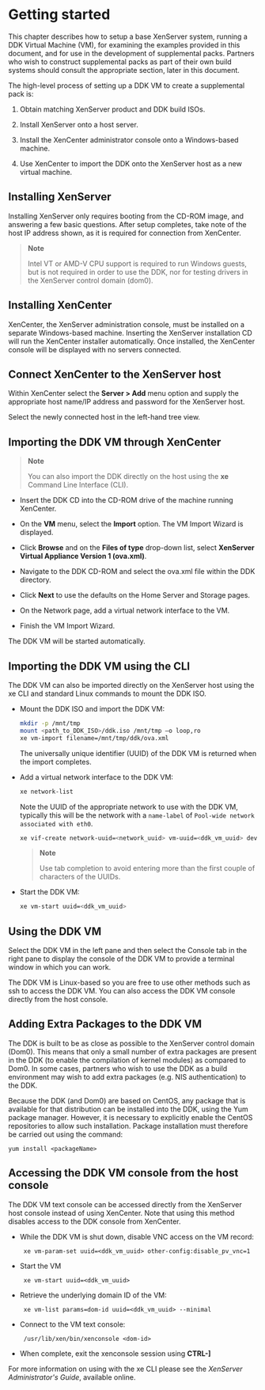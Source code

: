 # Getting started

This chapter describes how to setup a base XenServer system, running a DDK Virtual Machine (VM), for examining the examples provided in this document, and for use in the development of supplemental packs.
Partners who wish to construct supplemental packs as part of their own build systems should consult the appropriate section, later in this document.

The high-level process of setting up a DDK VM to create a supplemental pack is:

1.  Obtain matching XenServer product and DDK build ISOs.

1.  Install XenServer onto a host server.

1.  Install the XenCenter administrator console onto a Windows-based machine.

1.  Use XenCenter to import the DDK onto the XenServer host as a new virtual machine.

## Installing XenServer

Installing XenServer only requires booting from the CD-ROM image, and answering a few basic questions.
After setup completes, take note of the host IP address shown, as it is required for connection from XenCenter.

> **Note**
>
> Intel VT or AMD-V CPU support is required to run Windows guests, but is not required in order to use the DDK, nor for testing drivers in the XenServer control domain (dom0).

## Installing XenCenter

XenCenter, the XenServer administration console, must be installed on a separate Windows-based machine.
Inserting the XenServer installation CD will run the XenCenter installer automatically.
Once installed, the XenCenter console will be displayed with no servers connected.

## Connect XenCenter to the XenServer host

Within XenCenter select the **Server &gt; Add** menu option and supply the appropriate host name/IP address and password for the XenServer host.

Select the newly connected host in the left-hand tree view.

## Importing the DDK VM through XenCenter

> **Note**
>
> You can also import the DDK directly on the host using the **xe** Command Line Interface (CLI).

-  Insert the DDK CD into the CD-ROM drive of the machine running XenCenter.

-  On the **VM** menu, select the **Import** option. The VM Import Wizard is displayed.

-  Click **Browse** and on the **Files of type** drop-down list, select **XenServer Virtual Appliance Version 1 (ova.xml)**.

-  Navigate to the DDK CD-ROM and select the ova.xml file within the DDK directory.

-  Click **Next** to use the defaults on the Home Server and Storage pages.

-  On the Network page, add a virtual network interface to the VM.

-  Finish the VM Import Wizard.

The DDK VM will be started automatically.

## Importing the DDK VM using the CLI

The DDK VM can also be imported directly on the XenServer host using the xe CLI and standard Linux commands to mount the DDK ISO.

-  Mount the DDK ISO and import the DDK VM:

    ```bash
    mkdir -p /mnt/tmp
    mount <path_to_DDK_ISO>/ddk.iso /mnt/tmp –o loop,ro
    xe vm-import filename=/mnt/tmp/ddk/ova.xml
    ```

    The universally unique identifier (UUID) of the DDK VM is returned when the import completes.

-  Add a virtual network interface to the DDK VM:

    ```bash
    xe network-list
    ```

    Note the UUID of the appropriate network to use with the DDK VM, typically this will be the network with a `name-label` of `Pool-wide network associated with eth0`.

    ```bash
    xe vif-create network-uuid=<network_uuid> vm-uuid=<ddk_vm_uuid> device=0
    ```

    > **Note**
    >
    > Use tab completion to avoid entering more than the first couple of characters of the UUIDs.

-  Start the DDK VM:

    ```bash
    xe vm-start uuid=<ddk_vm_uuid>
    ```

## Using the DDK VM

Select the DDK VM in the left pane and then select the Console tab in the right pane to display the console of the DDK VM to provide a terminal window in which you can work.

The DDK VM is Linux-based so you are free to use other methods such as ssh to access the DDK VM. You can also access the DDK VM console directly from the host console.

## Adding Extra Packages to the DDK VM

The DDK is built to be as close as possible to the XenServer control domain (Dom0).
This means that only a small number of extra packages are present in the DDK (to enable the compilation of kernel modules) as compared to Dom0.
In some cases, partners who wish to use the DDK as a build environment may wish to add extra packages (e.g. NIS authentication) to the DDK.

Because the DDK (and Dom0) are based on CentOS, any package that is available for that distribution can be installed into the DDK, using the Yum package manager.
However, it is necessary to explicitly enable the CentOS repositories to allow such installation.
Package installation must therefore be carried out using the command:

    yum install <packageName>

## Accessing the DDK VM console from the host console

The DDK VM text console can be accessed directly from the XenServer host console instead of using XenCenter.
Note that using this method disables access to the DDK console from XenCenter.

-  While the DDK VM is shut down, disable VNC access on the VM record:

        xe vm-param-set uuid=<ddk_vm_uuid> other-config:disable_pv_vnc=1

-  Start the VM

        xe vm-start uuid=<ddk_vm_uuid>

-  Retrieve the underlying domain ID of the VM:

        xe vm-list params=dom-id uuid=<ddk_vm_uuid> --minimal

-  Connect to the VM text console:

        /usr/lib/xen/bin/xenconsole <dom-id>

-  When complete, exit the xenconsole session using **CTRL-\]**

For more information on using with the xe CLI please see the *XenServer Administrator's Guide*, available online.